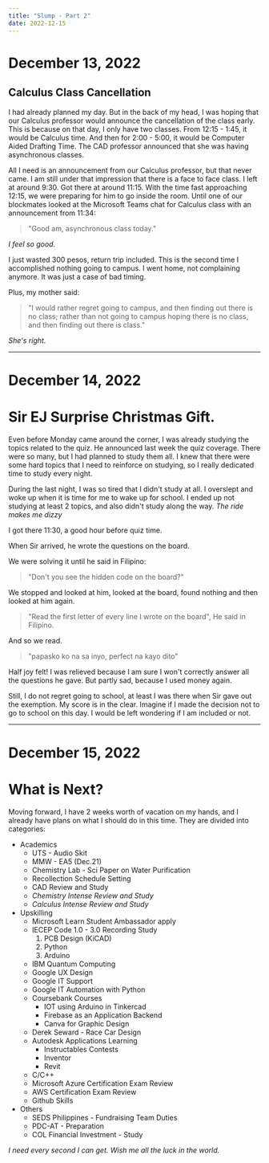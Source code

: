 ```yaml
---
title: "Slump - Part 2"
date: 2022-12-15
---
```


# December 13, 2022
## Calculus Class Cancellation

I had already planned my day. But in the back of my head, I was hoping that our Calculus professor would announce the cancellation of the class early. This is because on that day, I only have two classes. From 12:15 - 1:45, it would be Calculus time. And then for 2:00 - 5:00, it would be Computer Aided Drafting Time. The CAD professor announced that she was having asynchronous classes.

All I need is an announcement from our Calculus professor, but that never came. I am still under that impression that there is a face to face class. I left at around 9:30. Got there at around 11:15. With the time fast approaching 12:15, we were preparing for him to go inside the room. Until one of our blockmates looked at the Microsoft Teams chat for Calculus class with an announcement from 11:34:

> "Good am, asynchronous class today."

_I feel so good._

I just wasted 300 pesos, return trip included.  This is the second time I accomplished nothing going to campus. I went home, not complaining anymore. It was just a case of bad timing.

Plus, my mother said:

> "I would rather regret going to campus, and then finding out there is no class; rather than not going to campus hoping there is no class, and then finding out there is class."

*She's right.*

***

# December 14, 2022
# Sir EJ Surprise Christmas Gift.

Even before Monday came around the corner, I was already studying the topics related to the quiz. He announced last week the quiz coverage. There were so many, but I had planned to study them all. I knew that there were some hard topics that I need to reinforce on studying, so I really dedicated time to study every night. 
 
During the last night, I was so tired that I didn't study at all. I overslept and woke up when it is time for me to wake up for school. I ended up not studying at least 2 topics, and also didn't study along the way. _The ride makes me dizzy_

I got there 11:30, a good hour before quiz time.

When Sir arrived, he wrote the questions on the board.

We were solving it until he said in Filipino:

> "Don't you see the hidden code on the board?"

We stopped and looked at him, looked at the board, found nothing and then looked at him again.

> "Read the first letter of every line I wrote on the board", He said in Filipino.

And so we read.

> "papasko ko na sa inyo, perfect na kayo dito"

Half joy felt! I was relieved because I am sure I won't correctly answer all the questions he gave. But partly sad, because I used money again.

Still, I do not regret going to school, at least I was there when Sir gave out the exemption. My score is in the clear. Imagine if I made the decision not to go to school on this day. I would be left wondering if I am included or not.

***

# December 15, 2022
# What is Next?

Moving forward, I have 2 weeks worth of vacation on my hands, and I already have plans on what I should do in this time. They are divided into categories:
- Academics
    - UTS - Audio Skit
    - MMW - EA5 (Dec.21)
    - Chemistry Lab - Sci Paper on Water Purification
    - Recollection Schedule Setting
    - CAD Review and Study
    - *Chemistry Intense Review and Study*
    - *Calculus Intense Review and Study*
- Upskilling
    - Microsoft Learn Student Ambassador apply
    - IECEP Code 1.0 - 3.0 Recording Study
        1. PCB Design (KiCAD)
        2. Python
        3. Arduino
    - IBM Quantum Computing
    - Google UX Design
    - Google IT Support
    - Google IT Automation with Python
    - Coursebank Courses
        - IOT using Arduino in Tinkercad
        - Firebase as an Application Backend
        - Canva for Graphic Design
    - Derek Seward - Race Car Design
    - Autodesk Applications Learning
        - Instructables Contests
        - Inventor
        - Revit
    - C/C++
    - Microsoft Azure Certification Exam Review
    - AWS Certification Exam Review
    - Github Skills
- Others
    - SEDS Philippines - Fundraising Team Duties
    - PDC-AT - Preparation
    - COL Financial Investment - Study

_I need every second I can get. Wish me all the luck in the world._
